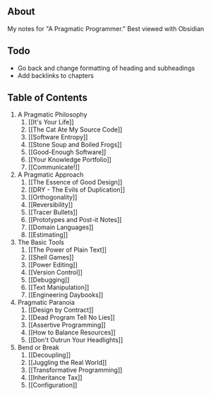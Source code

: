 ## About
My notes for "A Pragmatic Programmer." Best viewed with Obsidian
## Todo
 * Go back and change formatting of heading and subheadings
 * Add backlinks to chapters
## Table of Contents
1. A Pragmatic Philosophy
	1. [[It's Your Life]]
	2. [[The Cat Ate My Source Code]]
	3. [[Software Entropy]]
	4. [[Stone Soup and Boiled Frogs]]
	5. [[Good-Enough Software]]
	6. [[Your Knowledge Portfolio]]
	7. [[Communicate!]]
2. A Pragmatic Approach
	1. [[The Essence of Good Design]]
	2. [[DRY - The Evils of Duplication]]
	3. [[Orthogonality]]
	4. [[Reversibility]]
	5. [[Tracer Bullets]]
	6. [[Prototypes and Post-it Notes]]
	7. [[Domain Languages]]
	8. [[Estimating]]
3. The Basic Tools
	1. [[The Power of Plain Text]]
	2. [[Shell Games]]
	3. [[Power Editing]]
	4. [[Version Control]]
	5. [[Debugging]]
	6. [[Text Manipulation]]
	7. [[Engineering Daybooks]]
4. Pragmatic Paranoia
	1. [[Design by Contract]]
	2. [[Dead Program Tell No Lies]]
	3. [[Assertive Programming]]
	4. [[How to Balance Resources]]
	5. [[Don't Outrun Your Headlights]]
5. Bend or Break
	1. [[Decoupling]]
	2. [[Juggling the Real World]]
	3. [[Transformative Programming]]
	4. [[Inheritance Tax]]
	5. [[Configuration]]